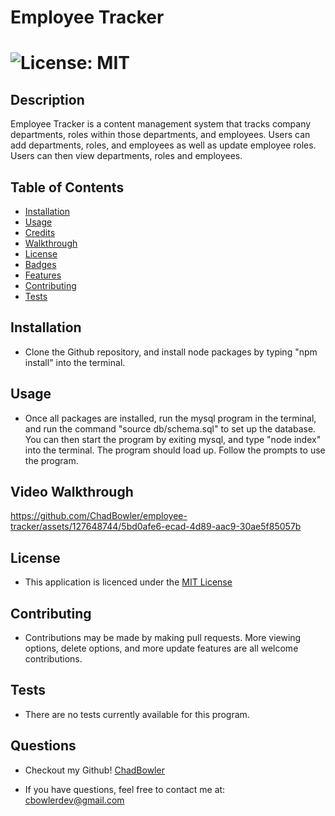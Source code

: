 # Employee Tracker

# ![License: MIT](https://img.shields.io/badge/License-MIT-yellow.svg)

## Description
Employee Tracker is a content management system that tracks company departments, roles within those departments, and employees. Users can add departments, roles, and employees as well as update employee roles. Users can then view departments, roles and employees.

## Table of Contents

- [Installation](#Installation)
- [Usage](#Usage)
- [Credits](#Credits)
- [Walkthrough](#Video)
- [License](#Credits)
- [Badges](#Badges)
- [Features](#Features)
- [Contributing](#Contributing)
- [Tests](#Tests)

## Installation

* Clone the Github repository, and install node packages by typing "npm install" into the terminal. 

## Usage

* Once all packages are installed, run the mysql program in the terminal, and run the command "source db/schema.sql" to set up the database. You can then start the program by exiting mysql, and type "node index" into the terminal. The program should load up. Follow the prompts to use the program.


## Video Walkthrough

https://github.com/ChadBowler/employee-tracker/assets/127648744/5bd0afe6-ecad-4d89-aac9-30ae5f85057b

## License

* This application is licenced under the [MIT License](https://opensource.org/licenses/MIT)

## Contributing

* Contributions may be made by making pull requests. More viewing options, delete options, and more update features are all welcome contributions.

## Tests

* There are no tests currently available for this program.

## Questions

* Checkout my Github! [ChadBowler](https://www.github.com/ChadBowler)

* If you have questions, feel free to contact me at: cbowlerdev@gmail.com


